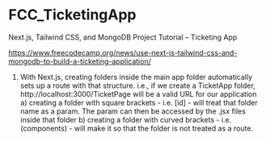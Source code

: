 # FCC_TicketingApp

Next.js, Tailwind CSS, and MongoDB Project Tutorial – Ticketing App

https://www.freecodecamp.org/news/use-next-js-tailwind-css-and-mongodb-to-build-a-ticketing-application/

1. With Next.js, creating folders inside the main app folder automatically sets up a route with that structure.
   i.e., if we create a TicketApp folder, http://localhost:3000/TicketPage will be a valid URL for our application
   a) creating a folder with square brackets - i.e. [id] - will treat that folder name as a param.
   The param can then be accessed by the .jsx files inside that folder
   b) creating a folder with curved brackets - i.e. (components) - will make it so that the folder is not treated as a route.
